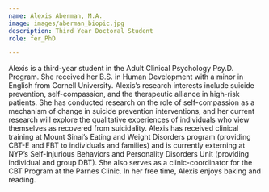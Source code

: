 ```yaml
---
name: Alexis Aberman, M.A.
image: images/aberman_biopic.jpg
description: Third Year Doctoral Student
role: fer_PhD

---
```

Alexis is a third-year student in the Adult Clinical Psychology Psy.D. Program. She received her B.S. in Human Development with a minor in English from Cornell University. Alexis’s research interests include suicide prevention, self-compassion, and the therapeutic alliance in high-risk patients. She has conducted research on the role of self-compassion as a mechanism of change in suicide prevention interventions, and her current research will explore the qualitative experiences of individuals who view themselves as recovered from suicidality. Alexis has received clinical training at Mount Sinai’s Eating and Weight Disorders program (providing CBT-E and FBT to individuals and families) and is currently externing at NYP’s Self-Injurious Behaviors and Personality Disorders Unit (providing individual and group DBT). She also serves as a clinic-coordinator for the CBT Program at the Parnes Clinic. In her free time, Alexis enjoys baking and reading. 
